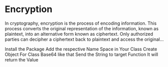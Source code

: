# Encryption
In cryptography, encryption is the process of encoding information. This process converts the original representation of the information, known as plaintext, into an alternative form known as ciphertext. Only authorized parties can decipher a ciphertext back to plaintext and access the original...



Install the Package Add the respective Name Space in Your Class 
Create Object For Class Base64 like that Send the String to target Function It will return the Value
